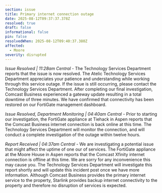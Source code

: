 ```yaml
---
section: issue
title: Primary internet connection outage
date: 2025-08-12T09:37:37.378Z
resolved: true
draft: false
informational: false
pin: false
resolvedWhen: 2025-08-12T09:40:37.380Z
affected:
  - Moore
severity: disrupted
---
```

*Issue Resolved | 11:28am Central* - The Technology Services Department reports that the issue is now resolved. The Atelic Technology Services Department appreciates your patience and understanding while working through this service outage. If the issue is still occurring, please contact the Technology Services Department. After completing our final investigation, Comcast Business experienced a gateway update resulting in a total downtime of three minutes. We have confirmed that connectivity has been restored on our FortiGate management dashboard.

*Issue Resolved, Department Monitoring | 04:40am Central* - Prior to starting our investigation, the FortiGate appliance at Tiehack in Aspen reports that the Comcast Business internet connection is back online at this time. The Technology Services Department will monitor the connection, and will conduct a complete investigation of the outage within twelve hours.

*Report Received | 04:37am Central* - We are investigating a potential issue that might affect the uptime of one our of services. The FortiGate appliance at the Moore House in Aspen reports that the Comcast Xfinity internet connection is offline at this time. We are sorry for any inconvenience this may cause you. The Technology Services Department will investigate this report shortly and will update this incident post once we have more information. Although Comcast Business provides the primary internet service to the property, Starlink provides backup internet connectivity to the property and therefore no disruption of services is expected.